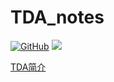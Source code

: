 # TDA_notes

<a href="https://github.com/catinlbb/TDA_notes" target="_blank"><img alt="GitHub" src="https://img.shields.io/github/stars/catinlbb/TDA_notes?label=Stars&style=flat-square&logo=GitHub"></a>
<a href="https://github.com/catinlbb" target="_blank"><img src="https://img.shields.io/badge/作者-@catinlbb-000000.svg?style=flat-square&logo=GitHub"></a>
</p>

[TDA简介](./TDA简介/intro.md)
